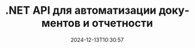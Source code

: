 ---
############################# Static ############################
layout: "landing"
date: 2024-12-13T10:30:57
draft: false

lang: ru
product: "Assembly"
product_tag: "assembly"
platform: "Net"
platform_tag: "net"

############################# Drop-down ############################
supported_platforms:
  items:
    # supported_platforms loop
    - title: ".NET"
      tag: "net"
    # supported_platforms loop
    - title: "Java"
      tag: "java"

############################# Head ############################
head_title: ".NET API для автоматизации документов, сборки и генерации отчетов"
head_description: "C# .NET API для автоматизации документов, сборки и генерации отчетов. Создавайте документы PDF, Word, Excel, PPTX, HTML и электронные письма из пользовательских шаблонов."

############################# Header ############################
title: ".NET API для автоматизации документов и отчетности"
description: "Генерируйте отчеты в приложениях .NET, определяя шаблоны и объединяя данные."
words:
  for: "для"

actions:
  main: "Скачать пробную версию через NuGet"
  main_link: "https://www.nuget.org/packages/GroupDocs.Assembly"
  alt: "Лицензирование"
  alt_link: "https://purchase.groupdocs.com/pricing/assembly/net/"
  title: "Готовы начать?"
  description: "Попробуйте функции GroupDocs.Assembly бесплатно или запросите лицензию."

release:
  title: "Версия {0} выпущена"
  notes: "Смотрите, что нового"
  downloads: "Загрузки"

code:
  title: "Заполнение диаграммы в DOCX с помощью C#"
  more: "Больше примеров"
  more_link: "https://github.com/groupdocs-assembly/GroupDocs.Assembly-for-.NET/"
  install: "dotnet add package GroupDocs.Assembly"
  content: |
    ```csharp {style=abap}   
    // Путь к основному шаблону
    string template = "chart_template.docx";

    // Получите данные о продуктивности менеджеров из источника
    DocumentTable data_table = 
        new DocumentTable("Managers.json", 1);

    // Создайте экземпляр DataSourceInfo с данными
    DataSourceInfo data 
        = new DataSourceInfo(data_table, "managers");

    // Установите цвета диаграммы, используя другой DataSourceInfo
    DataSourceInfo design = 
        new DataSourceInfo("red", "color");

    // Заполните шаблон данными и сохраните его на выходе
    DocumentAssembler asm = new DocumentAssembler();
    asm.AssembleDocument(template, "result.docx", data, design);
    ```

############################# Overview ############################
overview:
  enable: true
  title: "Обзор GroupDocs.Assembly"
  description: ".NET решение для автоматизации создания документов с передовой интеграцией данных."
  features:
    # feature loop
    - title: "Добавление бизнес-данных в шаблоны документов с помощью C#"
      content: "Генерация отчетов стала проще: с GroupDocs.Assembly for .NET вы можете без усилий вставить данные из источников, таких как JSON или XML, в предопределенные шаблоны."

    # feature loop
    - title: "Обработка нативных объектов данных"
      content: "Поддерживаемые типы документов включают встраиваемые объекты, такие как диаграммы, графики, таблицы и списки, которые могут быть автоматически заполнены данными."

    # feature loop
    - title: "Дополнительные функции"
      content: "GroupDocs.Assembly for .NET предоставляет широкие возможности настройки. Программно создавайте объекты данных, генерируйте штрих-коды, используйте онлайн-источники данных через URL и сохраняйте выходные данные в различных форматах."

############################# Platforms ############################
platforms:
  enable: true
  title: "Платформенная независимость"
  description: "GroupDocs.Assembly for .NET совместим с следующими операционными системами, фреймворками и менеджерами пакетов."
  items:
    # platform loop
    - title: "Amazon"
      image: "amazon"
    # platform loop
    - title: "Docker"
      image: "docker"
    # platform loop
    - title: "Azure"
      image: "azure"
    # platform loop
    - title: "VS Code"
      image: "vs_code"
    # platform loop
    - title: "ReSharper"
      image: "resharper"
    # platform loop
    - title: "macOS"
      image: "finder"
    # platform loop
    - title: "Linux"
      image: "linux"
    # platform loop
    - title: "NuGet"
      image: "nuget"

############################# File formats ############################
formats:
  enable: true
  title: "Поддерживаемые форматы файлов"
  description: |
    GroupDocs.Assembly for .NET может обрабатывать следующие [форматы файлов](https://docs.groupdocs.com/assembly/net/supported-document-formats/).
  groups:
    # group loop
    - color: "green"
      content: |
        ### Форматы Microsoft Office
        * **Word:**  DOCX, DOC, DOCM, DOT, DOTX, DOTM, RTF, WordprocessingML
        * **Excel:** XLSX, XLS, XLSM, XLSB, XLTM, XLT, XLTM, XLTX, SpreadsheetML
        * **PowerPoint:** PPT, PPTX, PPTM, PPS, PPSX, PPSM, POTM, POTX
    # group loop
    - color: "blue"
      content: |
        ### Изображения и другие форматы
        * **Портативный:** PDF
        * **Изображения:** SVG, TIFF
        * **Другие офисные форматы:** ODT, OTT, OTS, ODS, ODP, OTP
      # group loop
    - color: "red"
      content: |
        ### Другие форматы
        * **Веб:** HTML, MHTML
        * **Электронные письма:** EML, MSG, EMLX
        * **Другое:** EPUB, MD

############################# Features ############################
features:
  enable: true
  title: "Функции GroupDocs.Assembly"
  description: "Создавайте документы и отчеты с использованием передовых моделей данных."

  items:
    # feature loop
    - icon: "preview"
      title: "Расширенное представление данных"
      content: "Поддерживает широкий спектр объектов данных, таких как графики, списки, таблицы, изображения и прочее."

    # feature loop
    - icon: "manipulate"
      title: "Манипуляция данными"
      content: "Применяйте формулы и последовательные операции для форматирования и эффективного отображения данных."

    # feature loop
    - icon: "two_pages"
      title: "Широкий спектр поддерживаемых форматов"
      content: "Беспрепятственно работайте со всеми обычными форматами документов для шаблонов или выходных файлов."

    # feature loop
    - icon: "document_settings"
      title: "Богатая разметка шаблона"
      content: "Используйте порядковое, кардинальное и алфавитное числовое форматирование в шаблонах."

    # feature loop
    - icon: "text"
      title: "Встраивание штрих-кодов"
      content: "Динамически генерируйте изображения штрих-кодов и вставляйте их в ваши документы."

    # feature loop
    - icon: "add"
      title: "Форматирование данных"
      content: "Форматируйте строки в шаблонах в верхнем регистре, нижнем регистре, с заглавной буквой или в других стилях."

    # feature loop
    - icon: "manipulate"
      title: "Манипуляция содержимым документа"
      content: "Динамически вставляйте содержимое из внешних документов в ваши отчеты."

    # feature loop
    - icon: "convert"
      title: "Сохранение в нескольких форматах"
      content: "Укажите формат выходного файла, используя расширения файла или подробные конфигурации."

    # feature loop
    - icon: "update"
      title: "Гибкая обработка данных"
      content: "Динамически вставляйте изображения и документы, используя байты, закодированные в Base64."

############################# Code samples ############################
code_samples:
  enable: true
  title: "Примеры кода"
  description: "Примеры кода для типичных операций GroupDocs.Assembly."
  items:
    # code sample loop
    - title: "С ненумерованным списком в документе Microsoft Word"
      content: |
        [Ненумерованные списки](https://docs.groupdocs.com/assembly/net/bulleted-list-in-word-processing-document/) являются распространенным способом представления бизнес-данных. Вот пример добавления списка в документ Word с использованием GroupDocs.Assembly.
        {{< landing/code title="Как заполнить список в документах">}}
        ```csharp {style=abap}
        // Вставьте этот шаблон на страницу документа:
        // Индикаторы производительности менеджеров
        // . <<foreach [in products]>><<[ProductName]>>
        // <</foreach>>

        // Укажите путь к шаблону
        string template = "Bulleted List Template.docx";

        // Установите путь к выходному файлу
        string result = "Result Report.docx"

        // Получите данные менеджеров из источника JSON
        JsonDataSource dataSource = new JsonDataSource("Report data.json");
        DataSourceInfo data = new DataSourceInfo(dataSource, "managers")

        // Сгенерируйте отчет с заполненными данными
        DocumentAssembler assembler = new DocumentAssembler();
        assembler.AssembleDocument(template, result, data);
        ```
        {{< /landing/code >}}
    # code sample loop
    - title: "Круговые диаграммы в презентациях PPTX"
      content: |
        Вы можете создавать [круговые диаграммы](https://docs.groupdocs.com/assembly/net/pie-chart-in-presentation-document/) с помощью шаблонов и данных XML. Улучшите свои отчеты с помощью визуально привлекательных представлений данных.
        {{< landing/code title="Как представить данные в круговой диаграмме">}}
        ```csharp {style=abap}
        // Добавьте шаблон заголовка диаграммы в презентацию:
        // Доходы клиентов <<foreach [in customers]>> 
        // <<x [CustomerName]>>

        // Также включите шаблон данных диаграммы:
        // Total Order Price<<foreach [in customers]>> 
        // <<x [CustomerName]>>

        // Укажите путь к шаблону диаграммы
        string template = "Pie Chart Template.pptx";

        // Установите путь к выходному файлу
        string result = "Result Report.pptx"

        // Получите данные клиентов из источника XML
        JsonDataSource dataSource = new JsonDataSource("Chart data.xml");
        DataSourceInfo data = new DataSourceInfo(dataSource, "customers")

        // Сгенерируйте диаграмму и сохраните результат
        DocumentAssembler assembler = new DocumentAssembler();
        assembler.AssembleDocument(template, result, data);
        ```
        {{< /landing/code >}}

---